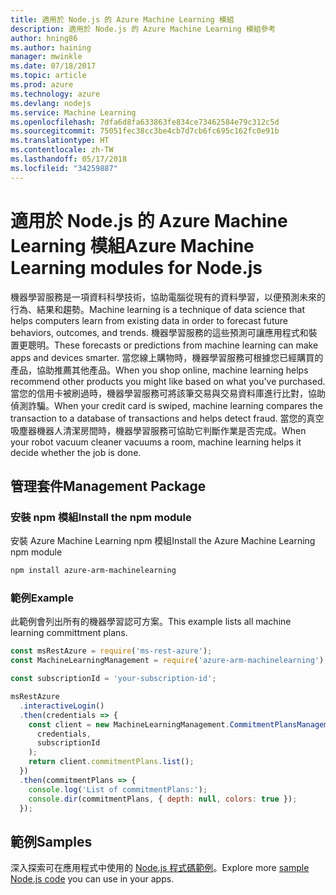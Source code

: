 ```yaml
---
title: 適用於 Node.js 的 Azure Machine Learning 模組
description: 適用於 Node.js 的 Azure Machine Learning 模組參考
author: hning86
ms.author: haining
manager: mwinkle
ms.date: 07/18/2017
ms.topic: article
ms.prod: azure
ms.technology: azure
ms.devlang: nodejs
ms.service: Machine Learning
ms.openlocfilehash: 7dfa6d8fa633863fe834ce73462584e79c312c5d
ms.sourcegitcommit: 75051fec38cc3be4cb7d7cb6fc695c162fc0e91b
ms.translationtype: HT
ms.contentlocale: zh-TW
ms.lasthandoff: 05/17/2018
ms.locfileid: "34259887"
---
```

# <a name="azure-machine-learning-modules-for-nodejs"></a><span data-ttu-id="efc5d-103">適用於 Node.js 的 Azure Machine Learning 模組</span><span class="sxs-lookup"><span data-stu-id="efc5d-103">Azure Machine Learning modules for Node.js</span></span>

<span data-ttu-id="efc5d-104">機器學習服務是一項資料科學技術，協助電腦從現有的資料學習，以便預測未來的行為、結果和趨勢。</span><span class="sxs-lookup"><span data-stu-id="efc5d-104">Machine learning is a technique of data science that helps computers learn from existing data in order to forecast future behaviors, outcomes, and trends.</span></span> <span data-ttu-id="efc5d-105">機器學習服務的這些預測可讓應用程式和裝置更聰明。</span><span class="sxs-lookup"><span data-stu-id="efc5d-105">These forecasts or predictions from machine learning can make apps and devices smarter.</span></span> <span data-ttu-id="efc5d-106">當您線上購物時，機器學習服務可根據您已經購買的產品，協助推薦其他產品。</span><span class="sxs-lookup"><span data-stu-id="efc5d-106">When you shop online, machine learning helps recommend other products you might like based on what you've purchased.</span></span> <span data-ttu-id="efc5d-107">當您的信用卡被刷過時，機器學習服務可將該筆交易與交易資料庫進行比對，協助偵測詐騙。</span><span class="sxs-lookup"><span data-stu-id="efc5d-107">When your credit card is swiped, machine learning compares the transaction to a database of transactions and helps detect fraud.</span></span> <span data-ttu-id="efc5d-108">當您的真空吸塵器機器人清潔房間時，機器學習服務可協助它判斷作業是否完成。</span><span class="sxs-lookup"><span data-stu-id="efc5d-108">When your robot vacuum cleaner vacuums a room, machine learning helps it decide whether the job is done.</span></span>

## <a name="management-package"></a><span data-ttu-id="efc5d-109">管理套件</span><span class="sxs-lookup"><span data-stu-id="efc5d-109">Management Package</span></span>


### <a name="install-the-npm-module"></a><span data-ttu-id="efc5d-110">安裝 npm 模組</span><span class="sxs-lookup"><span data-stu-id="efc5d-110">Install the npm module</span></span>

<span data-ttu-id="efc5d-111">安裝 Azure Machine Learning npm 模組</span><span class="sxs-lookup"><span data-stu-id="efc5d-111">Install the Azure Machine Learning npm module</span></span>

```bash
npm install azure-arm-machinelearning
```

### <a name="example"></a><span data-ttu-id="efc5d-112">範例</span><span class="sxs-lookup"><span data-stu-id="efc5d-112">Example</span></span>

<span data-ttu-id="efc5d-113">此範例會列出所有的機器學習認可方案。</span><span class="sxs-lookup"><span data-stu-id="efc5d-113">This example lists all machine learning committment plans.</span></span>

```javascript
const msRestAzure = require('ms-rest-azure');
const MachineLearningManagement = require('azure-arm-machinelearning');

const subscriptionId = 'your-subscription-id';

msRestAzure
  .interactiveLogin()
  .then(credentials => {
    const client = new MachineLearningManagement.CommitmentPlansManagementClient(
      credentials,
      subscriptionId
    );
    return client.commitmentPlans.list();
  })
  .then(commitmentPlans => {
    console.log('List of commitmentPlans:');
    console.dir(commitmentPlans, { depth: null, colors: true });
  });
```

## <a name="samples"></a><span data-ttu-id="efc5d-114">範例</span><span class="sxs-lookup"><span data-stu-id="efc5d-114">Samples</span></span>

<span data-ttu-id="efc5d-115">深入探索可在應用程式中使用的 [Node.js 程式碼範例](https://azure.microsoft.com/resources/samples/?platform=nodejs)。</span><span class="sxs-lookup"><span data-stu-id="efc5d-115">Explore more [sample Node.js code](https://azure.microsoft.com/resources/samples/?platform=nodejs) you can use in your apps.</span></span>
